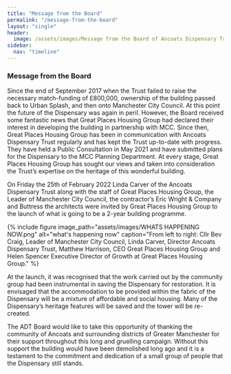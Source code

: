 ```yaml
---
title: "Message from the Board"
permalink: "/message-from-the-board"
layout: "single"
header:
  image: /assets/images/Message from the Board of Ancoats Dispensary Trust.png
sidebar:
  nav: "timeline"
---
```


### Message from the Board

Since the end of September 2017 when the Trust failed to raise the necessary match-funding of £800,000, ownership of the building passed back to Urban Splash, and then onto Manchester City Council.  At this point the future of the Dispensary was again in peril.  However, the Board received some fantastic news that Great Places Housing Group had declared their interest in developing the building in partnership with MCC.  Since then, Great Places Housing Group has been in communication with Ancoats Dispensary Trust regularly and has kept the Trust up-to-date with progress.  They have held a Public Consultation in May 2021 and have submitted plans for the Dispensary to the MCC Planning Department.  At every stage, Great Places Housing Group has sought our views and taken into consideration the Trust’s expertise on the heritage of this wonderful building. 

On Friday the 25th of February 2022 Linda Carver of the Ancoats Dispensary Trust along with the staff of Great Places Housing Group, the Leader of Manchester City Council, the contractor’s Eric Wright & Company and Buttress the architects were invited by Great Places Housing Group to the launch of what is going to be a 2-year building programme.  

{% include figure image_path="assets/images/WHATS HAPPENING NOW.png" alt="what's happening now" caption="From left to right: Cllr Bev Craig, Leader of Manchester City Council, Linda Carver, Director Ancoats Dispensary Trust, Matthew Harrison, CEO Great Places Housing Group and Helen Spencer Executive Director of Growth at Great Places Housing Group." %}

At the launch, it was recognised that the work carried out by the community group had been instrumental in saving the Dispensary for restoration.  It is envisaged that the accommodation to be provided within the fabric of the Dispensary will be a mixture of affordable and social housing.  Many of the Dispensary’s heritage features will be saved and the tower will be re-created.  

The ADT Board would like to take this opportunity of thanking the community of Ancoats and surrounding districts of Greater Manchester for their support throughout this long and gruelling campaign.  Without this support the building would have been demolished long ago and it is a testament to the commitment and dedication of a small group of people that the Dispensary still stands.  


